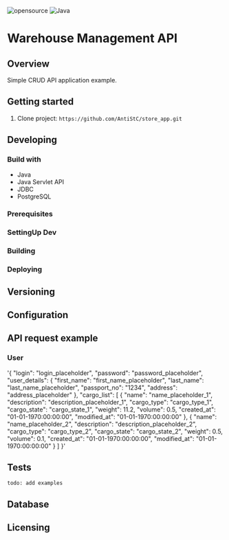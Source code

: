 ![opensource](https://camo.githubusercontent.com/97d4586afa582b2dcec2fa8ed7c84d02977a21c2dd1578ade6d48ed82296eb10/68747470733a2f2f6261646765732e66726170736f66742e636f6d2f6f732f76312f6f70656e2d736f757263652e7376673f763d313033)
![Java](https://img.shields.io/badge/java-%23ED8B00.svg)
# Warehouse Management API
## Overview
Simple CRUD API application example.
## Getting started
1. Clone project: `https://github.com/AntiStC/store_app.git`

## Developing
### Build with
 - Java
 - Java Servlet API
 - JDBC
 - PostgreSQL
### Prerequisites
### SettingUp Dev
### Building
### Deploying
## Versioning
## Configuration
## API request example 
### User
'{
  "login": "login_placeholder",
  "password": "password_placeholder",
  "user_details": {
    "first_name": "first_name_placeholder",
    "last_name": "last_name_placeholder",
    "passport_no": "1234",
    "address": "address_placeholder"
  },
  "cargo_list": [
    {
      "name": "name_placeholder_1",
      "description": "description_placeholder_1",
      "cargo_type": "cargo_type_1",
      "cargo_state": "cargo_state_1",
      "weight": 11.2,
      "volume": 0.5,
      "created_at": "01-01-1970:00:00:00",
      "modified_at": "01-01-1970:00:00:00"
    },
    {
      "name": "name_placeholder_2",
      "description": "description_placeholder_2",
      "cargo_type": "cargo_type_2",
      "cargo_state": "cargo_state_2",
      "weight": 0.5,
      "volume": 0.1,
      "created_at": "01-01-1970:00:00:00",
      "modified_at": "01-01-1970:00:00:00"
    }
  ]
}'
## Tests
`todo: add examples`
## Database
## Licensing
